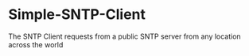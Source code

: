 # Simple-SNTP-Client
The SNTP Client requests from a public SNTP server from  any location across the world
